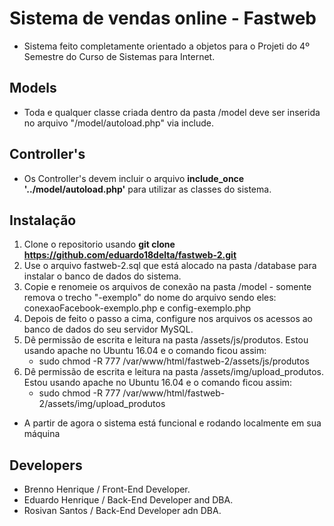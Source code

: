 # Sistema de vendas online - Fastweb

- Sistema feito completamente orientado a objetos para o Projeti do 4º Semestre do Curso de Sistemas para Internet.

## Models

- Toda e qualquer classe criada dentro da pasta /model deve ser inserida no arquivo "/model/autoload.php" via include.

## Controller's

- Os Controller's devem incluir o arquivo <b>include_once '../model/autoload.php'</b> para utilizar as classes do sistema.

## Instalação

1. Clone o repositorio usando <b>git clone https://github.com/eduardo18delta/fastweb-2.git</b>
2. Use o arquivo fastweb-2.sql que está alocado na pasta /database para instalar o banco de dados do sistema.
3. Copie e renomeie os arquivos de conexão na pasta /model - somente remova o trecho "-exemplo" do nome do arquivo sendo eles:
	conexaoFacebook-exemplo.php e config-exemplo.php
3. Depois de feito o passo a cima, configure nos arquivos os acessos ao banco de dados do seu servidor MySQL.
4. Dê permissão de escrita e leitura na pasta /assets/js/produtos. Estou usando apache no Ubuntu 16.04 e o comando ficou assim:
	- sudo chmod -R 777 /var/www/html/fastweb-2/assets/js/produtos
45. Dê permissão de escrita e leitura na pasta /assets/img/upload_produtos. Estou usando apache no Ubuntu 16.04 e o comando ficou assim:
	- sudo chmod -R 777 /var/www/html/fastweb-2/assets/img/upload_produtos


- A partir de agora o sistema está funcional e rodando localmente em sua máquina

## Developers

- Brenno Henrique / Front-End Developer.
- Eduardo Henrique / Back-End Developer and DBA.
- Rosivan Santos / Back-End Developer adn DBA.
